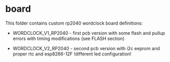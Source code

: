 # board

This folder contains custom rp2040 wordclock board definitions:

* WORDCLOCK_V1_RP2040 - first pcb version with some flash and pullup errors with timing modifications (see FLASH section)

* WORDCLOCK_V2_RP2040 - second pcb version with i2c eeprom and proper rtc and esp8266-12F !different led configuration!
